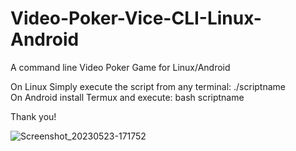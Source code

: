 # Video-Poker-Vice-CLI-Linux-Android
A command line Video Poker Game for Linux/Android

On Linux Simply execute the script from any terminal: ./scriptname 
<br>
On Android install Termux and execute: bash scriptname

Thank you!



![Screenshot_20230523-171752](https://github.com/lexterror/Video-Poker-Vice-CLI-Linux-Android/assets/16135535/fb35ffb6-a110-4b75-88c7-02a8a97b60ba)

